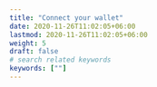 ```yaml
---
title: "Connect your wallet"
date: 2020-11-26T11:02:05+06:00
lastmod: 2020-11-26T11:02:05+06:00
weight: 5
draft: false
# search related keywords
keywords: [""]
---
```

